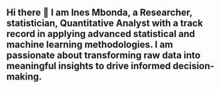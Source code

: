 ## Hi there 👋 I am Ines Mbonda, a Researcher, statistician, Quantitative Analyst with a track record in applying advanced statistical and machine learning methodologies. I am passionate about transforming raw data into meaningful insights to drive informed decision-making. 

<!--
**audines/audines** is a ✨ _special_ ✨ repository because its `README.md` (this file) appears on your GitHub profile.

Here are some ideas to get you started:

- 🔭 I’m currently working on ...
- 🌱 I’m currently learning ...
- 👯 I’m looking to collaborate on ...
- 🤔 I’m looking for help with ...
- 💬 Ask me about ...
- 📫 How to reach me: ...
- 😄 Pronouns: ...
- ⚡ Fun fact: ...
-->
